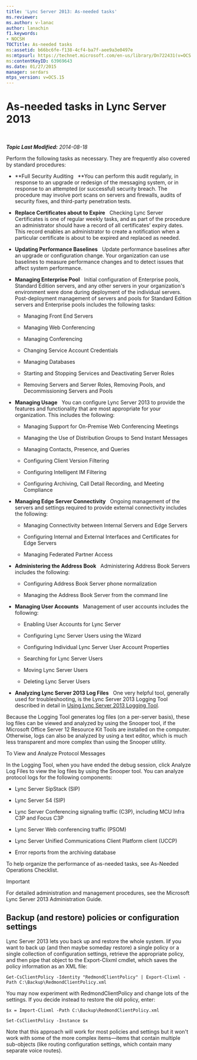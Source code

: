 ```yaml
---
title: 'Lync Server 2013: As-needed tasks'
ms.reviewer: 
ms.author: v-lanac
author: lanachin
f1.keywords:
- NOCSH
TOCTitle: As-needed tasks
ms:assetid: b66bc6fe-f138-4cf4-ba7f-aee9a3e0497e
ms:mtpsurl: https://technet.microsoft.com/en-us/library/Dn722431(v=OCS.15)
ms:contentKeyID: 63969643
ms.date: 01/27/2015
manager: serdars
mtps_version: v=OCS.15
---
```


<div data-xmlns="http://www.w3.org/1999/xhtml">

<div class="topic" data-xmlns="http://www.w3.org/1999/xhtml" data-msxsl="urn:schemas-microsoft-com:xslt" data-cs="https://msdn.microsoft.com/">

<div data-asp="https://msdn2.microsoft.com/asp">

# As-needed tasks in Lync Server 2013

</div>

<div id="mainSection">

<div id="mainBody">

<span> </span>

_**Topic Last Modified:** 2014-08-18_

Perform the following tasks as necessary. They are frequently also covered by standard procedures:

  - **Full Security Auditing   **You can perform this audit regularly, in response to an upgrade or redesign of the messaging system, or in response to an attempted (or successful) security breach. The procedure may involve port scans on servers and firewalls, audits of security fixes, and third-party penetration tests.

  - **Replace Certificates about to Expire**   Checking Lync Server Certificates is one of regular weekly tasks, and as part of the procedure an administrator should have a record of all certificates’ expiry dates. This record enables an administrator to create a notification when a particular certificate is about to be expired and replaced as needed.

  - **Updating Performance Baselines**   Update performance baselines after an upgrade or configuration change. Your organization can use baselines to measure performance changes and to detect issues that affect system performance.

  - **Managing Enterprise Pool**   Initial configuration of Enterprise pools, Standard Edition servers, and any other servers in your organization's environment were done during deployment of the individual servers. Post-deployment management of servers and pools for Standard Edition servers and Enterprise pools includes the following tasks:
    
      - Managing Front End Servers
    
      - Managing Web Conferencing
    
      - Managing Conferencing
    
      - Changing Service Account Credentials
    
      - Managing Databases
    
      - Starting and Stopping Services and Deactivating Server Roles
    
      - Removing Servers and Server Roles, Removing Pools, and Decommissioning Servers and Pools

  - **Managing Usage**   You can configure Lync Server 2013 to provide the features and functionality that are most appropriate for your organization. This includes the following:
    
      - Managing Support for On-Premise Web Conferencing Meetings
    
      - Managing the Use of Distribution Groups to Send Instant Messages
    
      - Managing Contacts, Presence, and Queries
    
      - Configuring Client Version Filtering
    
      - Configuring Intelligent IM Filtering
    
      - Configuring Archiving, Call Detail Recording, and Meeting Compliance

  - **Managing Edge Server Connectivity**   Ongoing management of the servers and settings required to provide external connectivity includes the following:
    
      - Managing Connectivity between Internal Servers and Edge Servers
    
      - Configuring Internal and External Interfaces and Certificates for Edge Servers
    
      - Managing Federated Partner Access

  - **Administering the Address Book**   Administering Address Book Servers includes the following:
    
      - Configuring Address Book Server phone normalization
    
      - Managing the Address Book Server from the command line

  - **Managing User Accounts**   Management of user accounts includes the following:
    
      - Enabling User Accounts for Lync Server
    
      - Configuring Lync Server Users using the Wizard
    
      - Configuring Individual Lync Server User Account Properties
    
      - Searching for Lync Server Users
    
      - Moving Lync Server Users
    
      - Deleting Lync Server Users

  - **Analyzing Lync Server 2013 Log Files**   One very helpful tool, generally used for troubleshooting, is the Lync Server 2013 Logging Tool described in detail in [Using Lync Server 2013 Logging Tool](https://technet.microsoft.com/library/gg558599.aspx).

Because the Logging Tool generates log files (on a per-server basis), these log files can be viewed and analyzed by using the Snooper tool, if the Microsoft Office Server 12 Resource Kit Tools are installed on the computer. Otherwise, logs can also be analyzed by using a text editor, which is much less transparent and more complex than using the Snooper utility.

To View and Analyze Protocol Messages

In the Logging Tool, when you have ended the debug session, click Analyze Log Files to view the log files by using the Snooper tool. You can analyze protocol logs for the following components:

  - Lync Server SipStack (SIP)

  - Lync Server S4 (SIP)

  - Lync Server Conferencing signaling traffic (C3P), including MCU Infra C3P and Focus C3P

  - Lync Server Web conferencing traffic (PSOM)

  - Lync Server Unified Communications Client Platform client (UCCP)

  - Error reports from the archiving database

To help organize the performance of as-needed tasks, see As-Needed Operations Checklist.

<div>


> [!IMPORTANT]  
> For detailed administration and management procedures, see the Microsoft Lync Server 2013 Administration Guide.



</div>

<div>

## Backup (and restore) policies or configuration settings

Lync Server 2013 lets you back up and restore the whole system. Iif you want to back up (and then maybe someday restore) a single policy or a single collection of configuration settings, retrieve the appropriate policy, and then pipe that object to the Export-Clixml cmdlet, which saves the policy information as an XML file:

`Get-CsClientPolicy -Identity "RedmondClientPolicy" | Export-Clixml -Path C:\Backup\RedmondClientPolicy.xml`

You may now experiment with RedmondClientPolicy and change lots of the settings. If you decide instead to restore the old policy, enter:

`$x = Import-Clixml -Path C:\Backup\RedmondClientPolicy.xml`

`Set-CsClientPolicy -Instance $x`

Note that this approach will work for most policies and settings but it won't work with some of the more complex items—items that contain multiple sub-objects (like routing configuration settings, which contain many separate voice routes).

</div>

</div>

<span> </span>

</div>

</div>

</div>

